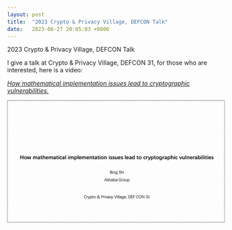 ```yaml
---
layout: post
title:  "2023 Crypto & Privacy Village, DEFCON Talk"
date:   2023-06-27 20:05:03 +0800
---
```


2023 Crypto & Privacy Village, DEFCON Talk

I give a talk at Crypto & Privacy Village, DEFCON 31, for those who are interested, here is a video:

*[How mathematical implementation issues lead to cryptographic vulnerabilities.](https://www.youtube.com/watch?v=TPlCFkqQ1H8&t=1988s)*

![](https://raw.githubusercontent.com/roadicing/roadicing.github.io/main/images/2023-08-17-cpv-defcon-talk.png)
